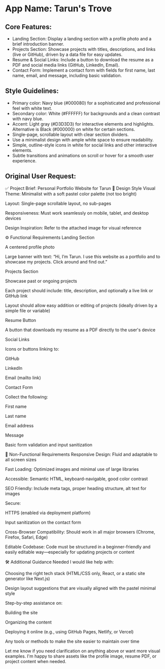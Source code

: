# **App Name**: Tarun's Trove

## Core Features:

- Landing Section: Display a landing section with a profile photo and a brief introduction banner.
- Projects Section: Showcase projects with titles, descriptions, and links (live or GitHub), driven by a data file for easy updates.
- Resume & Social Links: Include a button to download the resume as a PDF and social media links (GitHub, LinkedIn, Email).
- Contact Form: Implement a contact form with fields for first name, last name, email, and message, including basic validation.

## Style Guidelines:

- Primary color: Navy blue (#000080) for a sophisticated and professional feel with white text.
- Secondary color: White (#FFFFFF) for backgrounds and a clean contrast with navy blue.
- Accent: Light gray (#D3D3D3) for interactive elements and highlights. Alternative is Black (#000000) on white for certain sections.
- Single-page, scrollable layout with clear section dividers.
- Use a minimalist design with ample white space to ensure readability.
- Simple, outline-style icons in white for social links and other interactive elements.
- Subtle transitions and animations on scroll or hover for a smooth user experience.

## Original User Request:
✅ Project Brief: Personal Portfolio Website for Tarun
🎨 Design Style
Visual Theme: Minimalist with a soft pastel color palette (not too bright)

Layout: Single-page scrollable layout, no sub-pages

Responsiveness: Must work seamlessly on mobile, tablet, and desktop devices

Design Inspiration: Refer to the attached image for visual reference

⚙️ Functional Requirements
Landing Section

A centered profile photo

Large banner with text:
“Hi, I’m Tarun. I use this website as a portfolio and to showcase my projects. Click around and find out.”

Projects Section

Showcase past or ongoing projects

Each project should include: title, description, and optionally a live link or GitHub link

Layout should allow easy addition or editing of projects (ideally driven by a simple file or variable)

Resume Button

A button that downloads my resume as a PDF directly to the user's device

Social Links

Icons or buttons linking to:

GitHub

LinkedIn

Email (mailto link)

Contact Form

Collect the following:

First name

Last name

Email address

Message

Basic form validation and input sanitization

🚀 Non-Functional Requirements
Responsive Design: Fluid and adaptable to all screen sizes

Fast Loading: Optimized images and minimal use of large libraries

Accessible: Semantic HTML, keyboard-navigable, good color contrast

SEO Friendly: Include meta tags, proper heading structure, alt text for images

Secure:

HTTPS (enabled via deployment platform)

Input sanitization on the contact form

Cross-Browser Compatibility: Should work in all major browsers (Chrome, Firefox, Safari, Edge)

Editable Codebase: Code must be structured in a beginner-friendly and easily editable way—especially for updating projects or content

🛠️ Additional Guidance Needed
I would like help with:

Choosing the right tech stack (HTML/CSS only, React, or a static site generator like Next.js)

Design layout suggestions that are visually aligned with the pastel minimal style

Step-by-step assistance on:

Building the site

Organizing the content

Deploying it online (e.g., using GitHub Pages, Netlify, or Vercel)

Any tools or methods to make the site easier to maintain over time

Let me know if you need clarification on anything above or want more visual examples. I'm happy to share assets like the profile image, resume PDF, or project content when needed.
  